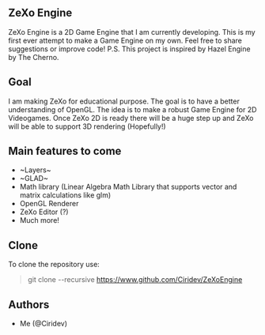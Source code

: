 ## ZeXo Engine
ZeXo Engine is a 2D Game Engine that I am currently developing. 
This is my first ever attempt to make a Game Engine on my own. 
Feel free to share suggestions or improve code! 
P.S. This project is inspired by Hazel Engine by The Cherno.

## Goal
I am making ZeXo for educational purpose. The goal is to have a better understanding of OpenGL.
The idea is to make a robust Game Engine for 2D Videogames. Once ZeXo 2D is ready there will be a huge step up
and ZeXo will be able to support 3D rendering (Hopefully!)

## Main features to come
* ~Layers~
* ~GLAD~
* Math library (Linear Algebra Math Library that supports vector and matrix calculations like glm)
* OpenGL Renderer
* ZeXo Editor (?)
* Much more!

## Clone 
To clone the repository use:
> git clone --recursive https://www.github.com/Ciridev/ZeXoEngine

## Authors
- Me (@Ciridev)
